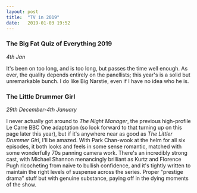 ```yaml
---
layout: post
title:  "TV in 2019"
date:   2019-01-03 19:52
---
```


### The Big Fat Quiz of Everything 2019
*4th Jan*

It's been on too long, and is too long, but passes the time well enough. As ever, the quality depends entirely on the panellists; this year's is a solid but unremarkable bunch. I do like Big Narstie, even if I have no idea who he is.

### The Little Drummer Girl
*29th December-4th January*

I never actually got around to *The Night Manager*, the previous high-profile Le Carre BBC One adaptation (so look forward to that turning up on this page later this year), but if it's anywhere near as good as *The Littler Drummer Girl*, I'll be amazed. With Park Chan-wook at the helm for all six episodes, it both looks and feels in some sense romantic, matched with some wonderfully 70s panning camera work. There's an incredibly strong cast, with Michael Shannon menancingly brilliant as Kurtz and Florence Pugh ricocheting from naive to bullish confidence, and it's tightly written to maintain the right levels of suspense across the series. Proper "prestige drama" stuff but with genuine substance, paying off in the dying moments of the show. 

